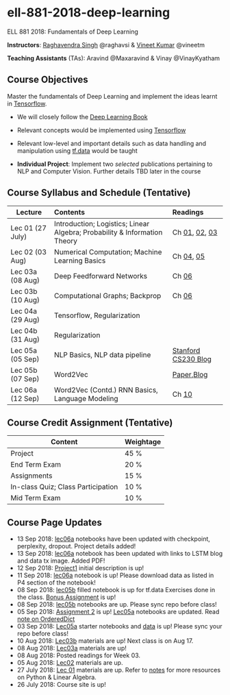 # ell-881-2018-deep-learning
ELL 881 2018: Fundamentals of Deep Learning

**Instructors**: [Raghavendra Singh](https://researcher.watson.ibm.com/researcher/view.php?person=in-raghavsi) @raghavsi & [Vineet Kumar](https://www.linkedin.com/in/vineetmundhra/) @vineetm

**Teaching Assistants** (TAs): Aravind @Maxaravind & Vinay @VinayKyatham

## Course Objectives
Master the fundamentals of Deep Learning and implement the ideas learnt in [Tensorflow](https://www.tensorflow.org).

* We will closely follow the [Deep Learning Book](http://www.deeplearningbook.org/)

* Relevant concepts would be implemented using [Tensorflow](https://www.tensorflow.org)

* Relevant low-level and important details such as data handling and manipulation using [tf.data](https://www.tensorflow.org/guide/datasets) would be taught

* **Individual Project**: Implement two *selected* publications pertaining to NLP and Computer Vision. Further details TBD later in the course

## Course Syllabus and Schedule (Tentative)

| Lecture         | Contents                                                                   | Readings|
| --------------- |:-------------------------------------------------------------------------- |:--------|
| Lec 01 (27 July)| Introduction; Logistics; Linear Algebra; Probability & Information Theory  | Ch [01](http://www.deeplearningbook.org/contents/intro.html), [02](http://www.deeplearningbook.org/contents/linear_algebra.html), [03](http://www.deeplearningbook.org/contents/prob.html)|
| Lec 02 (03 Aug) | Numerical Computation; Machine Learning Basics | Ch [04](http://www.deeplearningbook.org/contents/numerical.html), [05](http://www.deeplearningbook.org/contents/ml.html)|
| Lec 03a (08 Aug)| Deep Feedforward Networks | Ch [06](http://www.deeplearningbook.org/contents/mlp.html)|
| Lec 03b (10 Aug)| Computational Graphs; Backprop|Ch [06](http://www.deeplearningbook.org/contents/mlp.html)|
| Lec 04a (29 Aug)| Tensorflow, Regularization| |
| Lec 04b (31 Aug)| Regularization | |
| Lec 05a (05 Sep)| NLP Basics, NLP data pipeline|[Stanford CS230 Blog](https://cs230-stanford.github.io/tensorflow-input-data.html) |
| Lec 05b (07 Sep)| Word2Vec| [Paper](https://papers.nips.cc/paper/5021-distributed-representations-of-words-and-phrases-and-their-compositionality.pdf),[Blog](http://mccormickml.com/2016/04/19/word2vec-tutorial-the-skip-gram-model/)|
| Lec 06a (12 Sep)| Word2Vec (Contd.) RNN Basics, Language Modeling| Ch [10](http://www.deeplearningbook.org/contents/rnn.html)|

## Course Credit Assignment (Tentative)

| Content                           | Weightage |
|-----------------------------------|-----------|
| Project                           | 45 %      |
| End Term Exam                     | 20 %      |
| Assignments                       | 15 %      |
| In-class Quiz; Class Participation| 10 %      |
| Mid Term Exam                     | 10 %      |   


## Course Page Updates
* 13 Sep 2018: [lec06a](lec06a) notebooks have been updated with checkpoint, perplexity, dropout. Project details added!
* 13 Sep 2018: [lec06a](lec06a) notebook has been updated with links to LSTM blog and data tx image. Added PDF!
* 12 Sep 2018: [Project1](project1/project1.md) initial description is up! 
* 11 Sep 2018: [lec06a](lec06a) notebook is up! Please download data as listed in P4 section of the notebook!
* 08 Sep 2018: [lec05b](lec05b) filled notebook is up for tf.data Exercises done in the class. [Bonus Assignment](https://github.com/vineetm/ell-881-2018-deep-learning/issues/9) is up!
* 08 Sep 2018: [lec05b](lec05b) notebooks are up. Please sync repo before class!
* 05 Sep 2018: [Assignment 2](https://github.com/vineetm/ell-881-2018-deep-learning/issues/6) is up! [Lec05a](lec05a) notebooks are updated. Read [note on OrderedDict](https://github.com/vineetm/ell-881-2018-deep-learning/issues/7) 
* 03 Sep 2018: [Lec05a](lec05a) starter notebooks and [data](data) is up! Please sync your repo before class!
* 10 Aug 2018: [Lec03b](lec03b) materials are up! Next class is on Aug 17.
* 08 Aug 2018: [Lec03a](lec03a) materials are up!
* 08 Aug 2018: Posted readings for Week 03.
* 05 Aug 2018: [Lec02](lec02) materials are up.
* 27 July 2018: [Lec 01](lec01) materials are up. Refer to [notes](lec01/lec01.md) for more resources on Python & Linear Algebra.
* 26 July 2018: Course site is up!
